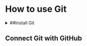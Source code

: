 # How to use Git



<details>
<summary>##Install Git</summary>
<br>
1. To install Git visit - https://git-scm.com/
2. Follow the below steps for the installation
   ![step-1](git-steps/g-1.png)

   ![step-2](git-steps/g-2.png)

   ![step-3](git-steps/g-3.png)

   ![step-4](git-steps/g-4.png)

   ![step-5](git-steps/g-5.png)

   ![step-6](git-steps/g-6.png)

   ![step-7](git-steps/g-7.png)

   ![step-8](git-steps/g-8.png)

   ![step-9](git-steps/g-9.png)

   ![step-10](git-steps/g-10.png)

   ![step-11](git-steps/g-11.png)

   ![step-12](git-steps/g-12.png)

   ![step-13](git-steps/g-13.png)

   ![step-14](git-steps/g-14.png)

   ![step-15](git-steps/g-15.png)

   ![step-16](git-steps/g-16.png)

   ![step-17](git-steps/g-17.png)
</details>

##


## Connect Git with GitHub

